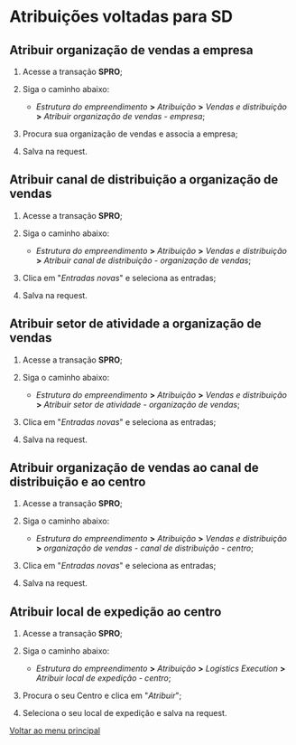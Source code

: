 # Atribuições voltadas para SD

## Atribuir organização de vendas a empresa

1. Acesse a transação **SPRO**;
2. Siga o caminho abaixo:

    - *Estrutura do empreendimento* **>** *Atribuição* **>** *Vendas e distribuição* **>** *Atribuir organização de vendas - empresa*;

3. Procura sua organização de vendas e associa a empresa; 
4. Salva na request.


## Atribuir canal de distribuição a organização de vendas

1. Acesse a transação **SPRO**;
2. Siga o caminho abaixo:

    - *Estrutura do empreendimento* **>** *Atribuição* **>** *Vendas e distribuição* **>** *Atribuir canal de distribuição - organização de vendas*;

3. Clica em "*Entradas novas*" e seleciona as entradas; 
4. Salva na request.


## Atribuir setor de atividade a organização de vendas

1. Acesse a transação **SPRO**;
2. Siga o caminho abaixo:

    - *Estrutura do empreendimento* **>** *Atribuição* **>** *Vendas e distribuição* **>** *Atribuir setor de atividade - organização de vendas*;

3. Clica em "*Entradas novas*" e seleciona as entradas; 
4. Salva na request.


## Atribuir organização de vendas ao canal de distribuição e ao centro

1. Acesse a transação **SPRO**;
2. Siga o caminho abaixo:

    - *Estrutura do empreendimento* **>** *Atribuição* **>** *Vendas e distribuição* **>** *organização de vendas - canal de distribuição - centro*;

3. Clica em "*Entradas novas*" e seleciona as entradas;
4. Salva na request.


## Atribuir local de expedição ao centro

1. Acesse a transação **SPRO**;
2. Siga o caminho abaixo:

    - *Estrutura do empreendimento* **>** *Atribuição* **>** *Logistics Execution* **>** *Atribuir local de expedição - centro*;

3. Procura o seu Centro e clica em "*Atribuir*";
4. Seleciona o seu local de expedição e salva na request.



[Voltar ao menu principal](./README.md)